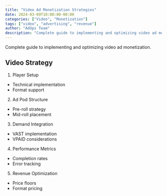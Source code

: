 ```yaml
---
title: "Video Ad Monetization Strategies"
date: 2024-03-09T10:00:00-00:00
categories: ["Video", "Monetization"]
tags: ["video", "advertising", "revenue"]
author: "AdOps Team"
description: "Complete guide to implementing and optimizing video ad monetization."
---
```


Complete guide to implementing and optimizing video ad monetization.

<!--more-->

## Video Strategy

1. Player Setup

- Technical implementation
- Format support

2. Ad Pod Structure

- Pre-roll strategy
- Mid-roll placement

3. Demand Integration

- VAST implementation
- VPAID considerations

4. Performance Metrics

- Completion rates
- Error tracking

5. Revenue Optimization

- Price floors
- Format pricing
